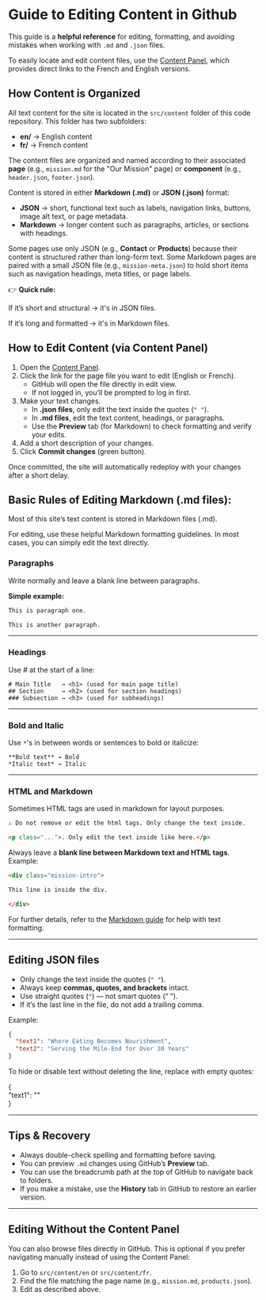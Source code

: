 # Guide to Editing Content in Github

This guide is a **helpful reference** for editing, formatting, and avoiding mistakes when working with `.md` and `.json` files.

To easily locate and edit content files, use the [Content Panel](https://capucine-et-tournesol.com/ct-panel), which provides direct links to the French and English versions.

## How Content is Organized

All text content for the site is located in the `src/content` folder of this code repository. This folder has two subfolders:

- **en/** → English content
- **fr/** → French content

The content files are organized and named according to their associated **page** (e.g., `mission.md` for the "Our Mission" page) or **component** (e.g., `header.json`, `footer.json`).

Content is stored in either **Markdown (.md)** or **JSON (.json)** format:

- **JSON** → short, functional text such as labels, navigation links, buttons, image alt text, or page metadata.
- **Markdown** → longer content such as paragraphs, articles, or sections with headings.

Some pages use only JSON (e.g., **Contact** or **Products**) because their content is structured rather than long-form text. Some Markdown pages are paired with a small JSON file (e.g., `mission-meta.json`) to hold short items such as navigation headings, meta titles, or page labels.

👉 **Quick rule:**

If it’s short and structural → it's in JSON files.

If it’s long and formatted → it's in Markdown files.

## How to Edit Content (via Content Panel)

1. Open the [Content Panel](https://capucine-et-tournesol.com/ct-panel).
2. Click the link for the page file you want to edit (English or French).
   - GitHub will open the file directly in edit view.
   - If not logged in, you’ll be prompted to log in first.
3. Make your text changes.
   - In **.json files**, only edit the text inside the quotes (`" "`).
   - In **.md files**, edit the text content, headings, or paragraphs.
   - Use the **Preview** tab (for Markdown) to check formatting and verify your edits.
4. Add a short description of your changes.
5. Click **Commit changes** (green button).

Once committed, the site will automatically redeploy with your changes after a short delay.

## Basic Rules of Editing Markdown (.md files):

Most of this site’s text content is stored in Markdown files (.md).

For editing, use these helpful Markdown formatting guidelines. In most cases, you can simply edit the text directly.

### Paragraphs

Write normally and leave a blank line between paragraphs.

**Simple example:**

```md
This is paragraph one.

This is another paragraph.
```

---

### Headings

Use # at the start of a line:

```
# Main Title   → <h1> (used for main page title)
## Section     → <h2> (used for section headings)
### Subsection → <h3> (used for subheadings)
```

---

### Bold and Italic

Use `*`'s in between words or sentences to bold or italicize:

```
**Bold text** → Bold
*Italic text* → Italic
```

---

### HTML and Markdown

Sometimes HTML tags are used in markdown for layout purposes.

```html
⚠️ Do not remove or edit the html tags. Only change the text inside.

<p class="...">. Only edit the text inside like here.</p>
```

Always leave a **blank line between Markdown text and HTML tags**.  
 Example:

```md
<div class="mission-intro">

This line is inside the div.

</div>
```

For further details, refer to the <a href="https://www.markdownguide.org/basic-syntax/" target="_blank">Markdown guide</a> for help with text formatting.

---

## Editing JSON files

- Only change the text inside the quotes (`" "`).
- Always keep **commas, quotes, and brackets** intact.
- Use straight quotes (`"`) — not smart quotes (“ ”).
- If it’s the last line in the file, do not add a trailing comma.

Example:

```json
{
  "text1": "Where Eating Becomes Nourishment",
  "text2": "Serving the Mile-End for Over 30 Years"
}
```

To hide or disable text without deleting the line, replace with empty quotes:

{<br/>
"text1": ""<br/>
}

---

## Tips & Recovery

- Always double-check spelling and formatting before saving.
- You can preview `.md` changes using GitHub’s **Preview** tab.
- You can use the breadcrumb path at the top of GitHub to navigate back to folders.
- If you make a mistake, use the **History** tab in GitHub to restore an earlier version.

---

## Editing Without the Content Panel

You can also browse files directly in GitHub. This is optional if you prefer navigating manually instead of using the Content Panel:

1. Go to `src/content/en` or `src/content/fr`.
2. Find the file matching the page name (e.g., `mission.md`, `products.json`).
3. Edit as described above.
